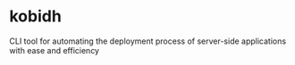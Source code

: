 # kobidh
CLI tool for automating the deployment process of server-side applications with ease and efficiency
